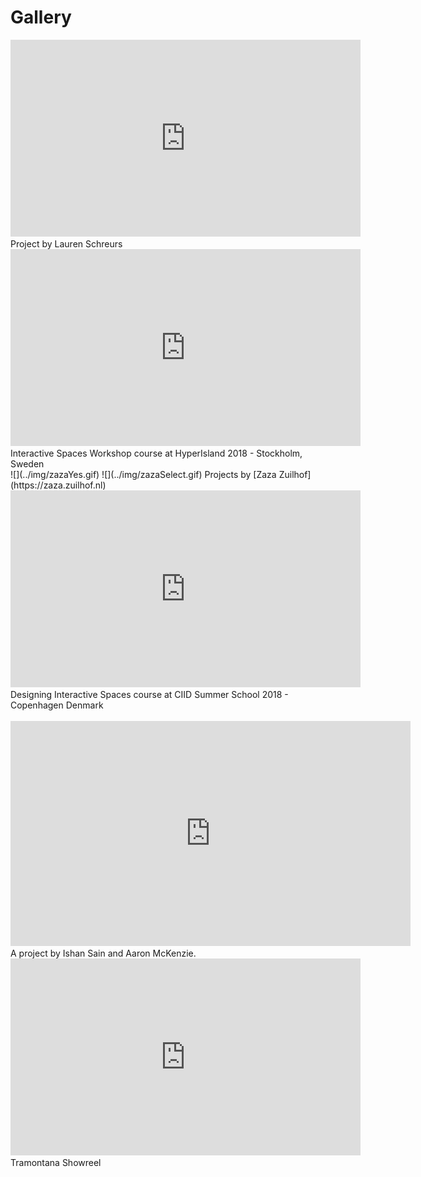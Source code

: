 # Gallery


<iframe width="560" height="315" src="https://www.youtube.com/embed/QuBngo0n6MA" title="YouTube video player" frameborder="0" allow="accelerometer; autoplay; clipboard-write; encrypted-media; gyroscope; picture-in-picture" allowfullscreen></iframe>
Project by Lauren Schreurs
<br>
<iframe width="560" height="315" src="https://www.youtube.com/embed/Jp1c1dM1_1M" title="YouTube video player" frameborder="0" allow="accelerometer; autoplay; clipboard-write; encrypted-media; gyroscope; picture-in-picture" allowfullscreen></iframe>
Interactive Spaces Workshop
course at HyperIsland 2018 - Stockholm, Sweden
<br>
![](../img/zazaYes.gif)
![](../img/zazaSelect.gif)
Projects by [Zaza Zuilhof](https://zaza.zuilhof.nl)
<br>
<iframe width="560" height="315" src="https://www.youtube.com/embed/AmxueGy1DJ0" title="YouTube video player" frameborder="0" allow="accelerometer; autoplay; clipboard-write; encrypted-media; gyroscope; picture-in-picture" allowfullscreen></iframe>
Designing Interactive Spaces
course at CIID Summer School 2018 - Copenhagen Denmark
<br><br>
<iframe src="https://player.vimeo.com/video/287547989?h=8a87cd20ba" width="640" height="360" frameborder="0" allow="autoplay; fullscreen; picture-in-picture" allowfullscreen></iframe>
A project by Ishan Sain and Aaron McKenzie. 


<br>
<iframe width="560" height="315" src="https://www.youtube.com/embed/e04IzNirk-o" title="YouTube video player" frameborder="0" allow="accelerometer; autoplay; clipboard-write; encrypted-media; gyroscope; picture-in-picture" allowfullscreen></iframe>
Tramontana Showreel

